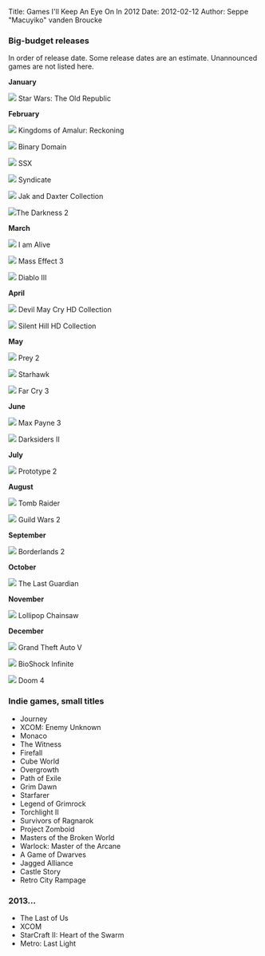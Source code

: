 Title: Games I'll Keep An Eye On In 2012
Date: 2012-02-12
Author: Seppe "Macuyiko" vanden Broucke

###  Big-budget releases
In order of release date. Some release dates are an estimate. Unannounced games are not listed here.  
**January**
![](http://1.bp.blogspot.com/-ZQB2xOIMgeI/TzgPDR850GI/AAAAAAAASlo/vVD2fY04eLc/s1600/01swtor.png) Star Wars: The Old Republic
**February**
![](http://4.bp.blogspot.com/-HVmysJ6WBto/TzgPDgAAZUI/AAAAAAAASls/vbZd0YGq_uc/s1600/02amalur.png) Kingdoms of Amalur: Reckoning
![](http://1.bp.blogspot.com/-ne2uxgW49D0/TzgPEPaFh1I/AAAAAAAASl0/a3ZP-1gAWzo/s1600/03binary.png) Binary Domain
![](http://1.bp.blogspot.com/-M0z7j0hN5hk/TzgPEtNIzaI/AAAAAAAASl8/UL8nKwCjGpI/s1600/04ssx.png) SSX
![](http://3.bp.blogspot.com/-7PLziSv_SKs/TzgPFIeT7-I/AAAAAAAASmA/GqSFEVoSaHw/s1600/05syndicate.png) Syndicate
![](http://4.bp.blogspot.com/-s2DgVjpcl9g/TzgPFWTYVPI/AAAAAAAASmM/dlxN_GOnu7w/s1600/06jakdaxter.png) Jak and Daxter Collection
![](http://3.bp.blogspot.com/-HuqqOjauCjk/TzgPGrIoqEI/AAAAAAAASmY/XvDFXeCKSqY/s1600/06thedarkness2.png)The Darkness 2
**March**
![](http://2.bp.blogspot.com/-bZjGNEBIo7U/TzgPH72jdyI/AAAAAAAASmc/JFkvkvrTNG8/s1600/07iamalive.png) I am Alive
![](http://4.bp.blogspot.com/-TAohiAHuRyo/TzgPIY0FGuI/AAAAAAAASmo/cDKseuSJIjY/s1600/08me3.png) Mass Effect 3
![](http://2.bp.blogspot.com/-ZP9PTLY4D2I/TzgPJfFIojI/AAAAAAAASms/znx-5cPZpoo/s1600/09diablo3.png) Diablo III
**April**
![](http://1.bp.blogspot.com/-87y6eA8vVYg/TzgPKL-0pNI/AAAAAAAASm4/RmgLrUEKFqw/s1600/10dmchd.png) Devil May Cry HD Collection
![](http://1.bp.blogspot.com/-JyS5O__MCgc/TzgPK5-77TI/AAAAAAAASm8/l_ggLtKsw9U/s1600/11silenthd.png) Silent Hill HD Collection
**May**
![](http://3.bp.blogspot.com/-1zJTTnudvKM/TzgPLZW130I/AAAAAAAASnE/fRUZvue4aCU/s1600/12prey2.png) Prey 2
![](http://1.bp.blogspot.com/-zU5bt2CUJKY/TzgPLh8rn_I/AAAAAAAASnI/UgV5Y6zdKsI/s1600/13starhawk.png) Starhawk
![](http://2.bp.blogspot.com/-OcaFW8XF9rU/TzgPMWsVDQI/AAAAAAAASnU/ZG7FdoM717U/s1600/14farcry3.png) Far Cry 3
**June**
![](http://4.bp.blogspot.com/-v660N7pZ02A/TzgPNyAGpyI/AAAAAAAASnc/udzqcH2e1bo/s1600/15maxpayne3.png) Max Payne 3
![](http://2.bp.blogspot.com/-2PkAsOjKOL8/TzgPOxOv60I/AAAAAAAASnk/LCE7w0V86Qg/s1600/16darksiders2.png) Darksiders II
**July**
![](http://4.bp.blogspot.com/-Odydc9vxmKk/TzgPPLK9x_I/AAAAAAAASns/TPLBrS8z3wc/s1600/17prototype2.png) Prototype 2
**August**
![](http://3.bp.blogspot.com/-BGeMIVRrkHw/TzgPQL2weII/AAAAAAAASn0/1uqXjYmA278/s1600/18tombraider.png) Tomb Raider
![](http://3.bp.blogspot.com/-41sa4eS8MPQ/TzgPQztPwfI/AAAAAAAASn8/NuVMBjdZaUc/s1600/19guild2.png) Guild Wars 2
**September**
![](http://1.bp.blogspot.com/-ONzeRMhnfAY/TzgPRexr6OI/AAAAAAAASoI/9ljyn5owtXE/s1600/20borderlands2.png) Borderlands 2
**October**
![](http://2.bp.blogspot.com/-U9Em38fp9dM/TzgPR_YUb1I/AAAAAAAASoM/1egyejKSAss/s1600/21lastguardian.png) The Last Guardian
**November**
![](http://4.bp.blogspot.com/-XZ1SiDm_Jng/TzgPSvkz5DI/AAAAAAAASoU/MpvjDkXcKM4/s1600/22lollipop.png) Lollipop Chainsaw
**December**
![](http://3.bp.blogspot.com/-idlrkEuPir8/TzgPTDDbzsI/AAAAAAAASoc/0YGgTNc9W9o/s1600/23gta5.png) Grand Theft Auto V
![](http://3.bp.blogspot.com/-nb8RFBsBzW8/TzgPTjQaMUI/AAAAAAAASok/QDi8imhYHC8/s1600/24bioshocki.png) BioShock Infinite
![](http://3.bp.blogspot.com/-2JGbxRUWvYM/TzgPTxUiEaI/AAAAAAAASos/lL4iCzfO530/s1600/25doom4.png) Doom 4
###  Indie games, small titles
- Journey- XCOM: Enemy Unknown- Monaco- The Witness- Firefall- Cube World- Overgrowth- Path of Exile- Grim Dawn - Starfarer - Legend of Grimrock - Torchlight II - Survivors of Ragnarok - Project Zomboid - Masters of the Broken World - Warlock: Master of the Arcane - A Game of Dwarves - Jagged Alliance- Castle Story- Retro City Rampage
###  2013...
- The Last of Us
- XCOM
- StarCraft II: Heart of the Swarm
- Metro: Last Light
